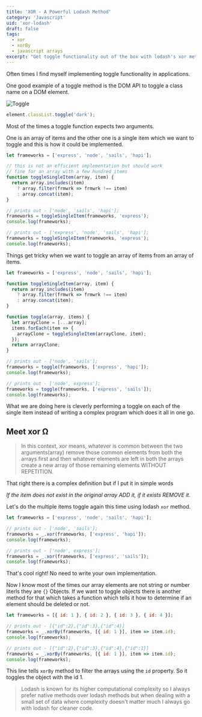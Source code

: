 ```yaml
---
title: 'XOR - A Powerful Lodash Method'
category: 'Javascript'
uid: 'xor-lodash'
draft: false
tags:
  - xor
  - xorBy
  - javascript arrays
excerpt: "Get toggle functionality out of the box with lodash's xor method."
---
```


Often times I find myself implementing toggle functionality in applications.

One good example of a toggle method is the DOM API to toggle a class name on a DOM element.

![Toggle](/images/toggle.gif)

```js
element.classList.toggle('dark');
```

Most of the times a toggle function expects two arguments.

One is an array of items and the other one is a single item which we want to toggle and this is how it could be
implemented.

```js
let frameworks = ['express', 'node', 'sails', 'hapi'];

// this is not an efficient implementation but should work
// fine for an array with a few hundred items
function toggleSingleItem(array, item) {
  return array.includes(item)
    ? array.filter(frmwrk => frmwrk !== item)
    : array.concat(item);
}

// prints out - ['node', 'sails', 'hapi'];
frameworks = toggleSingleItem(frameworks, 'express');
console.log(frameworks);

// prints out - ['express', 'node', 'sails', 'hapi'];
frameworks = toggleSingleItem(frameworks, 'express');
console.log(frameworks);
```

Things get tricky when we want to toggle an array of items from an array of items.

```js {12}
let frameworks = ['express', 'node', 'sails', 'hapi'];

function toggleSingleItem(array, item) {
  return array.includes(item)
    ? array.filter(frmwrk => frmwrk !== item)
    : array.concat(item);
}

function toggle(array, items) {
  let arrayClone = [...array];
  items.forEach(item => {
    arrayClone = toggleSingleItem(arrayClone, item);
  });
  return arrayClone;
}

// prints out - ['node', 'sails'];
frameworks = toggle(frameworks, ['express', 'hapi']);
console.log(frameworks);

// prints out - ['node', express'];
frameworks = toggle(frameworks, ['express', 'sails']);
console.log(frameworks);
```

What we are doing here is cleverly performing a toggle on each of the single item instead of writing a complex program
which does it all in one go.

## Meet xor Ω

> In this context, xor means, whatever is common between the two arguments(array)
> remove those common elements from both the arrays first and then whatever elements are left in both the
> arrays create a new array of those remaining elements WITHOUT REPETITION.

That right there is a complex definition but if I put it in simple words

_If the item does not exist in the original array ADD it, if
it exists REMOVE it._

Let's do the multiple items toggle again this time using lodash `xor` method.

```js
let frameworks = ['express', 'node', 'sails', 'hapi'];

// prints out - ['node', 'sails'];
frameworks = _.xor(frameworks, ['express', 'hapi']);
console.log(frameworks);

// prints out - ['node', express'];
frameworks = _.xor(frameworks, ['express', 'sails']);
console.log(frameworks);
```

That's cool right! No need to write your own implementation.

Now I know most of the times our array elements are not string or number literls they are `{}` Objects.
If we want to toggle objects there is another method for that which takes a function which tells it how
to determine if an element should be deleted or not.

```js {4}
let frameworks = [{ id: 1 }, { id: 2 }, { id: 3 }, { id: 4 }];

// prints out - [{"id":2},{"id":3},{"id":4}]
frameworks = _.xorBy(frameworks, [{ id: 1 }], item => item.id);
console.log(frameworks);

// prints out - [{"id":2},{"id":3},{"id":4},{"id":1}]
frameworks = _.xorBy(frameworks, [{ id: 1 }], item => item.id);
console.log(frameworks);
```

This line tells `xorBy` method to filter the arrays using the `id` property. So it toggles the object with
the id 1.

> Lodash is known for its higher computational complexity so I always prefer native methods over
> lodash methods but when dealing with a small set of data where complexity doesn't matter much I always go with
> lodash for cleaner code.
